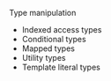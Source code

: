 Type manipulation
- Indexed access types
- Conditional types
- Mapped types
- Utility types  
- Template literal types
